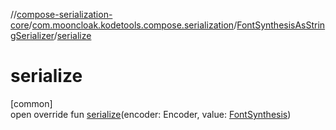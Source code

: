//[compose-serialization-core](../../../index.md)/[com.mooncloak.kodetools.compose.serialization](../index.md)/[FontSynthesisAsStringSerializer](index.md)/[serialize](serialize.md)

# serialize

[common]\
open override fun [serialize](serialize.md)(encoder: Encoder, value: [FontSynthesis](https://developer.android.com/reference/kotlin/androidx/compose/ui/text/font/FontSynthesis.html))
